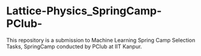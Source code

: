 # Lattice-Physics_SpringCamp-PClub-

This repository is a submission to Machine Learning Spring Camp Selection Tasks, SpringCamp conducted by PClub at IIT Kanpur.
